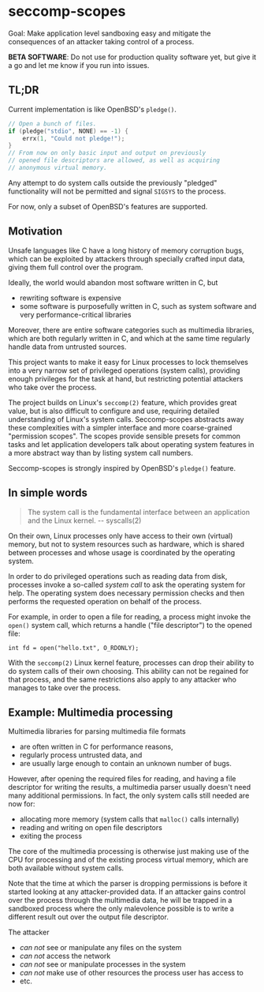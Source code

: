 # seccomp-scopes

Goal: Make application level sandboxing easy
and mitigate the consequences of an attacker taking control of a process.

  **BETA SOFTWARE**: Do not use for production quality software yet,
  but give it a go and let me know if you run into issues.

## TL;DR

Current implementation is like OpenBSD's `pledge()`.

```cpp
// Open a bunch of files.
if (pledge("stdio", NONE) == -1) {
    errx(1, "Could not pledge!");
}
// From now on only basic input and output on previously
// opened file descriptors are allowed, as well as acquiring
// anonymous virtual memory.
```

Any attempt to do system calls outside the previously "pledged"
functionality will not be permitted and signal `SIGSYS` to the
process.

For now, only a subset of OpenBSD's features are supported.

## Motivation

Unsafe languages like C have a long history of memory corruption bugs,
which can be exploited by attackers through specially crafted input
data, giving them full control over the program.

Ideally, the world would abandon most software written in C, but

* rewriting software is expensive
* some software is purposefully written in C, such as system software
  and very performance-critical libraries

Moreover, there are entire software categories such as multimedia
libraries, which are both regularly written in C, and which at the
same time regularly handle data from untrusted sources.

This project wants to make it easy for Linux processes to lock
themselves into a very narrow set of privileged operations (system
calls), providing enough privileges for the task at hand, but
restricting potential attackers who take over the process.

The project builds on Linux's `seccomp(2)` feature, which provides
great value, but is also difficult to configure and use, requiring
detailed understanding of Linux's system calls.  Seccomp-scopes
abstracts away these complexities with a simpler interface and more
coarse-grained "permission scopes".  The scopes provide sensible
presets for common tasks and let application developers talk about
operating system features in a more abstract way than by listing
system call numbers.

Seccomp-scopes is strongly inspired by OpenBSD's `pledge()` feature.

## In simple words

> The system call is the fundamental interface between an application
> and the Linux kernel.  -- syscalls(2)

On their own, Linux processes only have access to their own (virtual)
memory, but not to system resources such as hardware, which is shared
between processes and whose usage is coordinated by the operating
system.

In order to do privileged operations such as reading data from disk,
processes invoke a so-called *system call* to ask the operating system
for help.  The operating system does necessary permission checks and
then performs the requested operation on behalf of the process.

For example, in order to open a file for reading, a process might
invoke the `open()` system call, which returns a handle ("file
descriptor") to the opened file:

    int fd = open("hello.txt", O_RDONLY);

With the `seccomp(2)` Linux kernel feature, processes can drop their
ability to do system calls of their own choosing.  This ability can
not be regained for that process, and the same restrictions also apply
to any attacker who manages to take over the process.

## Example: Multimedia processing

Multimedia libraries for parsing multimedia file formats

* are often written in C for performance reasons,
* regularly process untrusted data, and
* are usually large enough to contain an unknown number of bugs.

However, after opening the required files for reading, and having a
file descriptor for writing the results, a multimedia parser usually
doesn't need many additional permissions.  In fact, the only system
calls still needed are now for:

* allocating more memory (system calls that `malloc()` calls internally)
* reading and writing on open file descriptors
* exiting the process

The core of the multimedia processing is otherwise just making use of
the CPU for processing and of the existing process virtual memory,
which are both available without system calls.

Note that the time at which the parser is dropping permissions is
before it started looking at any attacker-provided data.  If an
attacker gains control over the process through the multimedia data,
he will be trapped in a sandboxed process where the only malevolence
possible is to write a different result out over the output file
descriptor.

The attacker
* *can not* see or manipulate any files on the system
* *can not* access the network
* *can not* see or manipulate processes in the system
* *can not* make use of other resources the process user has access to
* etc.
